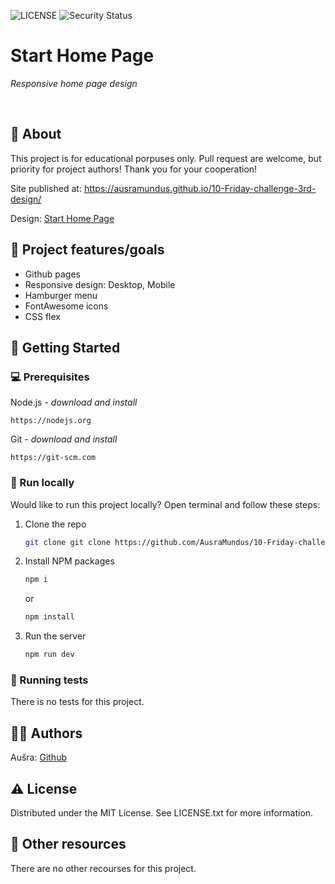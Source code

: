 ![LICENSE](https://img.shields.io/badge/license-MIT-blue.svg?style=flat-square)
![Security Status](https://img.shields.io/security-headers?label=Security&url=https%3A%2F%2Fgithub.com&style=flat-square)

# Start Home Page

_Responsive home page design_

<br>

## 🌟 About

This project is for educational porpuses only. Pull request are welcome, but priority for project authors! Thank you for your cooperation!

Site published at: https://ausramundus.github.io/10-Friday-challenge-3rd-design/

Design: [Start Home Page](https://www.figma.com/file/V1JPQMZa66Mk53vnN5tvaM/FE-(3-week-practice)?node-id=1-17&t=HObbBVYHNcF4jb4b-0)

## 🎯 Project features/goals

-   Github pages
-   Responsive design: Desktop, Mobile
-   Hamburger menu
-   FontAwesome icons
-   CSS flex

## 🧰 Getting Started

### 💻 Prerequisites

Node.js - _download and install_

```
https://nodejs.org
```

Git - _download and install_

```
https://git-scm.com
```

### 🏃 Run locally

Would like to run this project locally? Open terminal and follow these steps:

1. Clone the repo
    ```sh
    git clone git clone https://github.com/AusraMundus/10-Friday-challenge-3rd-design.git
    ```
2. Install NPM packages
    ```sh
    npm i
    ```
    or
    ```sh
    npm install
    ```
3. Run the server
    ```sh
    npm run dev
    ```

### 🧪 Running tests

There is no tests for this project.

## 🙋‍♀️ Authors

Aušra: [Github](https://github.com/AusraMundus)

## ⚠️ License

Distributed under the MIT License. See LICENSE.txt for more information.

## 🔗 Other resources

There are no other recourses for this project.

